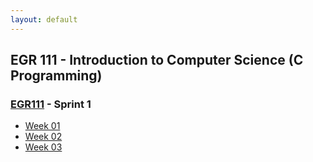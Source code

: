 ```yaml
---
layout: default
---
```


## EGR 111 - Introduction to Computer Science (C Programming)

### [EGR111](../) - Sprint 1

- [Week 01](week01)
- [Week 02](week02)
- [Week 03](week03)

